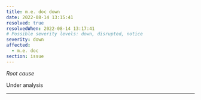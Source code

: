```yaml
---
title: m.e. doc down
date: 2022-08-14 13:15:41
resolved: true
resolvedWhen: 2022-08-14 13:17:41
# Possible severity levels: down, disrupted, notice
severity: down
affected:
  - m.e. doc
section: issue
---
```


*Root cause*

Under analysis

---


